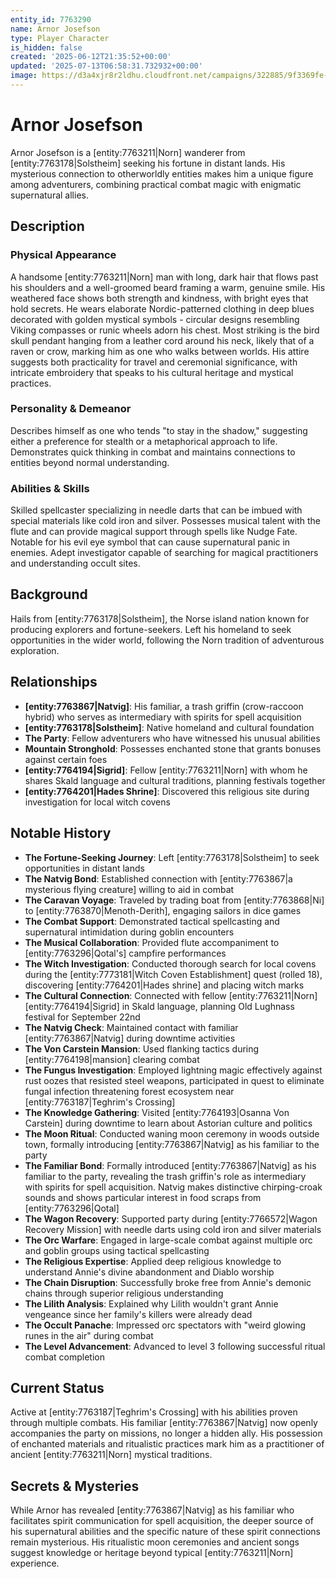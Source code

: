 ```yaml
---
entity_id: 7763290
name: Arnor Josefson
type: Player Character
is_hidden: false
created: '2025-06-12T21:35:52+00:00'
updated: '2025-07-13T06:58:31.732932+00:00'
image: https://d3a4xjr8r2ldhu.cloudfront.net/campaigns/322885/9f3369fe-110e-4695-8960-7254b8b5c619.jpg
---
```


# Arnor Josefson

Arnor Josefson is a [entity:7763211|Norn] wanderer from [entity:7763178|Solstheim] seeking his fortune in distant lands. His mysterious connection to otherworldly entities makes him a unique figure among adventurers, combining practical combat magic with enigmatic supernatural allies.

## Description

### Physical Appearance

A handsome [entity:7763211|Norn] man with long, dark hair that flows past his shoulders and a well-groomed beard framing a warm, genuine smile. His weathered face shows both strength and kindness, with bright eyes that hold secrets. He wears elaborate Nordic-patterned clothing in deep blues decorated with golden mystical symbols - circular designs resembling Viking compasses or runic wheels adorn his chest. Most striking is the bird skull pendant hanging from a leather cord around his neck, likely that of a raven or crow, marking him as one who walks between worlds. His attire suggests both practicality for travel and ceremonial significance, with intricate embroidery that speaks to his cultural heritage and mystical practices.

### Personality & Demeanor

Describes himself as one who tends "to stay in the shadow," suggesting either a preference for stealth or a metaphorical approach to life. Demonstrates quick thinking in combat and maintains connections to entities beyond normal understanding.

### Abilities & Skills

Skilled spellcaster specializing in needle darts that can be imbued with special materials like cold iron and silver. Possesses musical talent with the flute and can provide magical support through spells like Nudge Fate. Notable for his evil eye symbol that can cause supernatural panic in enemies. Adept investigator capable of searching for magical practitioners and understanding occult sites.

## Background

Hails from [entity:7763178|Solstheim], the Norse island nation known for producing explorers and fortune-seekers. Left his homeland to seek opportunities in the wider world, following the Norn tradition of adventurous exploration.

## Relationships

- **[entity:7763867|Natvig]**: His familiar, a trash griffin (crow-raccoon hybrid) who serves as intermediary with spirits for spell acquisition
- **[entity:7763178|Solstheim]**: Native homeland and cultural foundation
- **The Party**: Fellow adventurers who have witnessed his unusual abilities
- **Mountain Stronghold**: Possesses enchanted stone that grants bonuses against certain foes
- **[entity:7764194|Sigrid]**: Fellow [entity:7763211|Norn] with whom he shares Skald language and cultural traditions, planning festivals together
- **[entity:7764201|Hades Shrine]**: Discovered this religious site during investigation for local witch covens

## Notable History

- **The Fortune-Seeking Journey**: Left [entity:7763178|Solstheim] to seek opportunities in distant lands
- **The Natvig Bond**: Established connection with [entity:7763867|a mysterious flying creature] willing to aid in combat
- **The Caravan Voyage**: Traveled by trading boat from [entity:7763868|Ni] to [entity:7763870|Menoth-Derith], engaging sailors in dice games
- **The Combat Support**: Demonstrated tactical spellcasting and supernatural intimidation during goblin encounters
- **The Musical Collaboration**: Provided flute accompaniment to [entity:7763296|Qotal's] campfire performances
- **The Witch Investigation**: Conducted thorough search for local covens during the [entity:7773181|Witch Coven Establishment] quest (rolled 18), discovering [entity:7764201|Hades shrine] and placing witch marks
- **The Cultural Connection**: Connected with fellow [entity:7763211|Norn] [entity:7764194|Sigrid] in Skald language, planning Old Lughnass festival for September 22nd
- **The Natvig Check**: Maintained contact with familiar [entity:7763867|Natvig] during downtime activities
- **The Von Carstein Mansion**: Used flanking tactics during [entity:7764198|mansion] clearing combat
- **The Fungus Investigation**: Employed lightning magic effectively against rust oozes that resisted steel weapons, participated in quest to eliminate fungal infection threatening forest ecosystem near [entity:7763187|Teghrim's Crossing]
- **The Knowledge Gathering**: Visited [entity:7764193|Osanna Von Carstein] during downtime to learn about Astorian culture and politics
- **The Moon Ritual**: Conducted waning moon ceremony in woods outside town, formally introducing [entity:7763867|Natvig] as his familiar to the party
- **The Familiar Bond**: Formally introduced [entity:7763867|Natvig] as his familiar to the party, revealing the trash griffin's role as intermediary with spirits for spell acquisition. Natvig makes distinctive chirping-croak sounds and shows particular interest in food scraps from [entity:7763296|Qotal]
- **The Wagon Recovery**: Supported party during [entity:7766572|Wagon Recovery Mission] with needle darts using cold iron and silver materials
- **The Orc Warfare**: Engaged in large-scale combat against multiple orc and goblin groups using tactical spellcasting
- **The Religious Expertise**: Applied deep religious knowledge to understand Annie's divine abandonment and Diablo worship
- **The Chain Disruption**: Successfully broke free from Annie's demonic chains through superior religious understanding
- **The Lilith Analysis**: Explained why Lilith wouldn't grant Annie vengeance since her family's killers were already dead
- **The Occult Panache**: Impressed orc spectators with "weird glowing runes in the air" during combat
- **The Level Advancement**: Advanced to level 3 following successful ritual combat completion

## Current Status

Active at [entity:7763187|Teghrim's Crossing] with his abilities proven through multiple combats. His familiar [entity:7763867|Natvig] now openly accompanies the party on missions, no longer a hidden ally. His possession of enchanted materials and ritualistic practices mark him as a practitioner of ancient [entity:7763211|Norn] mystical traditions.

## Secrets & Mysteries

While Arnor has revealed [entity:7763867|Natvig] as his familiar who facilitates spirit communication for spell acquisition, the deeper source of his supernatural abilities and the specific nature of these spirit connections remain mysterious. His ritualistic moon ceremonies and ancient songs suggest knowledge or heritage beyond typical [entity:7763211|Norn] experience.